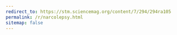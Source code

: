 ```yaml
---
redirect_to: https://stm.sciencemag.org/content/7/294/294ra105
permalink: /r/narcolepsy.html
sitemap: false
---
```

